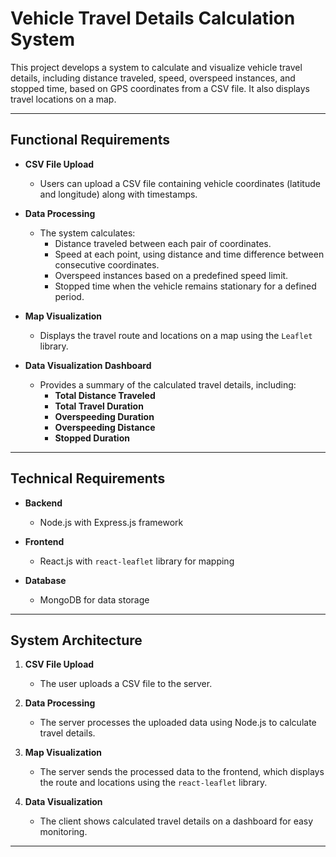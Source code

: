 # Vehicle Travel Details Calculation System

This project develops a system to calculate and visualize vehicle travel details, including distance traveled, speed, overspeed instances, and stopped time, based on GPS coordinates from a CSV file. It also displays travel locations on a map.

---

## **Functional Requirements**

- **CSV File Upload**  
  - Users can upload a CSV file containing vehicle coordinates (latitude and longitude) along with timestamps.

- **Data Processing**  
  - The system calculates:
    - Distance traveled between each pair of coordinates.
    - Speed at each point, using distance and time difference between consecutive coordinates.
    - Overspeed instances based on a predefined speed limit.
    - Stopped time when the vehicle remains stationary for a defined period.

- **Map Visualization**  
  - Displays the travel route and locations on a map using the `Leaflet` library.

- **Data Visualization Dashboard**  
  - Provides a summary of the calculated travel details, including:
    - **Total Distance Traveled**  
    - **Total Travel Duration**  
    - **Overspeeding Duration**  
    - **Overspeeding Distance**  
    - **Stopped Duration**

---

## **Technical Requirements**

- **Backend**  
  - Node.js with Express.js framework

- **Frontend**  
  - React.js with `react-leaflet` library for mapping

- **Database**  
  - MongoDB for data storage

---

## **System Architecture**

1. **CSV File Upload**  
   - The user uploads a CSV file to the server.

2. **Data Processing**  
   - The server processes the uploaded data using Node.js to calculate travel details.

3. **Map Visualization**  
   - The server sends the processed data to the frontend, which displays the route and locations using the `react-leaflet` library.

4. **Data Visualization**  
   - The client shows calculated travel details on a dashboard for easy monitoring.

---
